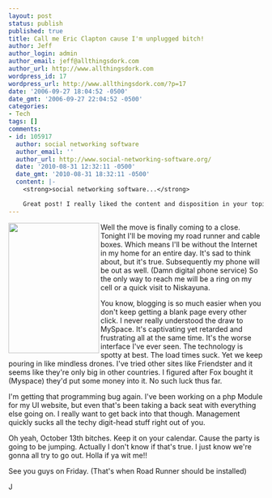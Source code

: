 ```yaml
---
layout: post
status: publish
published: true
title: Call me Eric Clapton cause I'm unplugged bitch!
author: Jeff
author_login: admin
author_email: jeff@allthingsdork.com
author_url: http://www.allthingsdork.com
wordpress_id: 17
wordpress_url: http://www.allthingsdork.com/?p=17
date: '2006-09-27 18:04:52 -0500'
date_gmt: '2006-09-27 22:04:52 -0500'
categories:
- Tech
tags: []
comments:
- id: 105917
  author: social networking software
  author_email: ''
  author_url: http://www.social-networking-software.org/
  date: '2010-08-31 12:32:11 -0500'
  date_gmt: '2010-08-31 18:32:11 -0500'
  content: |-
    <strong>social networking software...</strong>

    Great post! I really liked the content and disposition in your topic!...
---
```

<p><img width="179" height="257" align="left" src="http://www.graphics.com/modules/Gallery/albums/album171/Unplugged.sized.jpg" />Well the move is finally coming to a close. Tonight I'll be moving my road runner and cable boxes. Which means I'll be without the Internet in my home for an entire day. It's sad to think about, but it's true. Subsequently my phone will be out as well. (Damn digital phone service) So the only way to reach me will be a ring on my cell or a quick visit to Niskayuna.</p>
<p>You know, blogging is so much easier when you don't keep getting a blank page every other click. I never really understood the draw to MySpace. It's captivating yet retarded and frustrating all at the same time. It's the worse interface I've ever seen. The technology is spotty at best. The load times suck. Yet we keep pouring in like mindless drones. I've tried other sites like Friendster and it seems like they're only big in other countries. I figured after Fox bought it (Myspace) they'd put some money into it. No such luck thus far.</p>
<p>I'm getting that programming bug again. I've been working on a php Module for my UI website, but even that's been taking a back seat with everything else going on. I really want to get back into that though. Management quickly sucks all the techy digit-head stuff right out of you.</p>
<p>Oh yeah, October 13th bitches. Keep it on your calendar. Cause the party is going to be jumping. Actually I don't know if that's true. I just know we're gonna all try to go out. Holla if ya wit me!!</p>
<p>See you guys on Friday. (That's when Road Runner should be installed)</p>
<p>J</p>
